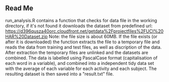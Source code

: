 ## Read Me

run_analysis.R contains a function that checks for data file in the working directory, if it's not found it downloads the dataset from predefined url: https://d396qusza40orc.cloudfront.net/getdata%2Fprojectfiles%2FUCI%20HAR%20Dataset.zip
Note: the file size is about 60MB. 
If the file exists (or after it is downloaded) the function extracts the file to a temporary file and reads the data from training and test files, as well as discription of the data. After extraction the temporary files are unlinked and the datasets are combined. The data is labelled using PascalCase format (capitalisation of each word in a variable), and combined into a independent tidy data set  with the average of each variable for each activity and each subject. The resulting dataset is then saved into a "result.txt" file.